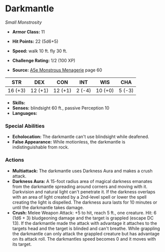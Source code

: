 # Darkmantle

*Small* *Monstrosity*

- **Armor Class:** 11
- **Hit Points:** 22 (5d6+5)
- **Speed:** walk 10 ft. fly 30 ft.

- **Challenge Rating:** 1/2 (100 XP)
- **Source:** [A5e Monstrous Menagerie](https://enpublishingrpg.com/products/level-up-monstrous-menagerie-a5e) page 60

| STR | DEX | CON | INT | WIS | CHA |
| --- | --- | --- | --- | --- | --- |
| 16 (+3) | 12 (+1) | 12 (+1) | 2 (-4) | 10 (+0) | 5 (-3) |

- **Skills:** 
- **Senses:** blindsight 60 ft., passive Perception 10
- **Languages:** 

### Special Abilities

- **Echolocation:** The darkmantle can't use blindsight while deafened.
- **False Appearance:** While motionless, the darkmantle is indistinguishable from rock.

### Actions

- **Multiattack:** The darkmantle uses Darkness Aura and makes a crush attack.
- **Darkness Aura:** A 15-foot radius area of magical darkness emanates from the darkmantle  spreading around corners and moving with it. Darkvision and natural light can't penetrate it. If the darkness overlaps with an area of light created by a 2nd-level spell or lower  the spell creating the light is dispelled. The darkness aura lasts for 10 minutes or until the darkmantle takes damage.
- **Crush:** Melee Weapon Attack: +5 to hit, reach 5 ft., one creature. Hit: 6 (1d6 + 3) bludgeoning damage  and the target is grappled (escape DC 13). If the darkmantle made the attack with advantage  it attaches to the targets head  and the target is blinded and can't breathe. While grappling  the darkmantle can only attack the grappled creature but has advantage on its attack roll. The darkmantles speed becomes 0  and it moves with its target.


